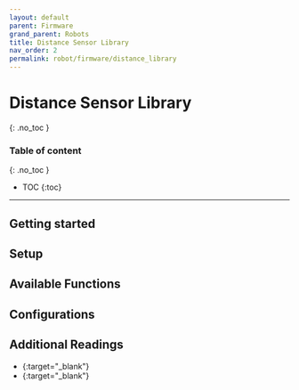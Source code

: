 ```yaml
---
layout: default
parent: Firmware
grand_parent: Robots
title: Distance Sensor Library
nav_order: 2
permalink: robot/firmware/distance_library
---
```


# Distance Sensor Library
{: .no_toc }

### Table of content
{: .no_toc }
- TOC
{:toc}

----
## Getting started


## Setup


## Available Functions


##  Configurations


## Additional Readings

- [](){:target="_blank"}
- [](){:target="_blank"}
